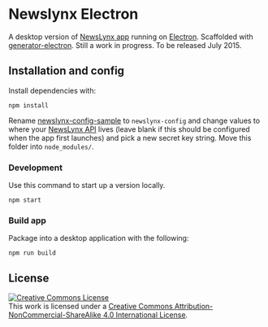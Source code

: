 # Newslynx Electron

A desktop version of [NewsLynx app](http://github.com/newslynx/newslynx-app) running on [Electron](https://github.com/atom/electron). Scaffolded with [generator-electron](https://github.com/sindresorhus/generator-electron). Still a work in progress. To be released July 2015.


## Installation and config

Install dependencies with:

```
npm install
```

Rename [newslynx-config-sample](newslynx-config-sample/) to `newslynx-config` and change values to where your [NewsLynx API](http://github.com/newslynx/newslynx-core) lives (leave blank if this should be configured when the app first launches) and pick a new secret key string. Move this folder into `node_modules/`.

### Development

Use this command to start up a version locally.

```
npm start
```

### Build app

Package into a desktop application with the following: 

```
npm run build
```


## License

<a rel="license" href="http://creativecommons.org/licenses/by-nc-sa/4.0/"><img alt="Creative Commons License" style="border-width:0" src="https://i.creativecommons.org/l/by-nc-sa/4.0/88x31.png" /></a><br />This work is licensed under a <a rel="license" href="http://creativecommons.org/licenses/by-nc-sa/4.0/">Creative Commons Attribution-NonCommercial-ShareAlike 4.0 International License</a>.
